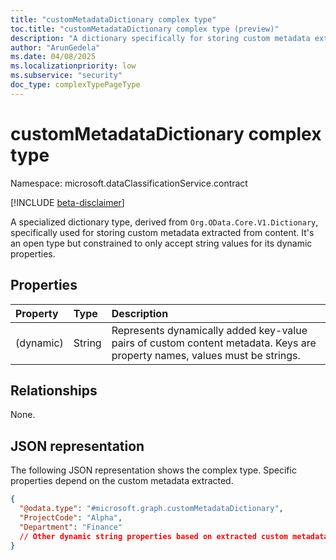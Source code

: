 ```yaml
---
title: "customMetadataDictionary complex type"
toc.title: "customMetadataDictionary complex type (preview)"
description: "A dictionary specifically for storing custom metadata extracted from content, where values must be strings."
author: "ArunGedela"
ms.date: 04/08/2025
ms.localizationpriority: low
ms.subservice: "security"
doc_type: complexTypePageType
---
```


# customMetadataDictionary complex type

Namespace: microsoft.dataClassificationService.contract

[!INCLUDE [beta-disclaimer](../../includes/beta-disclaimer.md)]

A specialized dictionary type, derived from `Org.OData.Core.V1.Dictionary`, specifically used for storing custom metadata extracted from content. It's an open type but constrained to only accept string values for its dynamic properties.

## Properties

| Property    | Type   | Description                                                              |
| :---------- | :----- | :----------------------------------------------------------------------- |
| (dynamic)   | String | Represents dynamically added key-value pairs of custom content metadata. Keys are property names, values must be strings. |

## Relationships

None.

## JSON representation

The following JSON representation shows the complex type. Specific properties depend on the custom metadata extracted.
<!-- {
  "blockType": "resource",
  "@odata.type": "microsoft.graph.customMetadataDictionary",
  "baseType": "Org.OData.Core.V1.Dictionary",
  "openType": true
}-->
``` json
{
  "@odata.type": "#microsoft.graph.customMetadataDictionary",
  "ProjectCode": "Alpha",
  "Department": "Finance"
  // Other dynamic string properties based on extracted custom metadata
}
```
